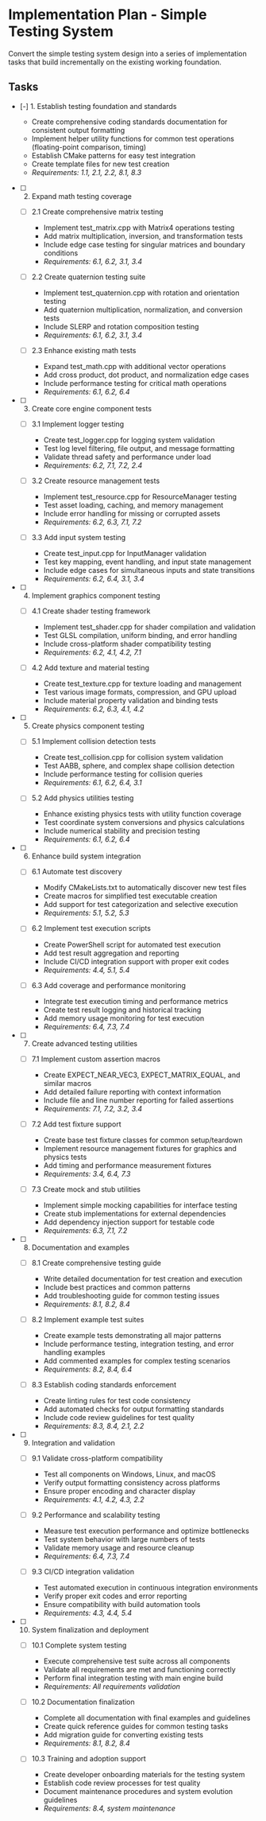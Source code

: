 # Implementation Plan - Simple Testing System

Convert the simple testing system design into a series of implementation tasks that build incrementally on the existing working foundation.

## Tasks

- [-] 1. Establish testing foundation and standards

  - Create comprehensive coding standards documentation for consistent output formatting
  - Implement helper utility functions for common test operations (floating-point comparison, timing)
  - Establish CMake patterns for easy test integration
  - Create template files for new test creation
  - _Requirements: 1.1, 2.1, 2.2, 8.1, 8.3_

- [ ] 2. Expand math testing coverage

  - [ ] 2.1 Create comprehensive matrix testing

    - Implement test_matrix.cpp with Matrix4 operations testing
    - Add matrix multiplication, inversion, and transformation tests
    - Include edge case testing for singular matrices and boundary conditions
    - _Requirements: 6.1, 6.2, 3.1, 3.4_

  - [ ] 2.2 Create quaternion testing suite

    - Implement test_quaternion.cpp with rotation and orientation testing
    - Add quaternion multiplication, normalization, and conversion tests
    - Include SLERP and rotation composition testing
    - _Requirements: 6.1, 6.2, 3.1, 3.4_

  - [ ] 2.3 Enhance existing math tests
    - Expand test_math.cpp with additional vector operations
    - Add cross product, dot product, and normalization edge cases
    - Include performance testing for critical math operations
    - _Requirements: 6.1, 6.2, 6.4_

- [ ] 3. Create core engine component tests

  - [ ] 3.1 Implement logger testing

    - Create test_logger.cpp for logging system validation
    - Test log level filtering, file output, and message formatting
    - Validate thread safety and performance under load
    - _Requirements: 6.2, 7.1, 7.2, 2.4_

  - [ ] 3.2 Create resource management tests

    - Implement test_resource.cpp for ResourceManager testing
    - Test asset loading, caching, and memory management
    - Include error handling for missing or corrupted assets
    - _Requirements: 6.2, 6.3, 7.1, 7.2_

  - [ ] 3.3 Add input system testing
    - Create test_input.cpp for InputManager validation
    - Test key mapping, event handling, and input state management
    - Include edge cases for simultaneous inputs and state transitions
    - _Requirements: 6.2, 6.4, 3.1, 3.4_

- [ ] 4. Implement graphics component testing

  - [ ] 4.1 Create shader testing framework

    - Implement test_shader.cpp for shader compilation and validation
    - Test GLSL compilation, uniform binding, and error handling
    - Include cross-platform shader compatibility testing
    - _Requirements: 6.2, 4.1, 4.2, 7.1_

  - [ ] 4.2 Add texture and material testing
    - Create test_texture.cpp for texture loading and management
    - Test various image formats, compression, and GPU upload
    - Include material property validation and binding tests
    - _Requirements: 6.2, 6.3, 4.1, 4.2_

- [ ] 5. Create physics component testing

  - [ ] 5.1 Implement collision detection tests

    - Create test_collision.cpp for collision system validation
    - Test AABB, sphere, and complex shape collision detection
    - Include performance testing for collision queries
    - _Requirements: 6.1, 6.2, 6.4, 3.1_

  - [ ] 5.2 Add physics utilities testing
    - Enhance existing physics tests with utility function coverage
    - Test coordinate system conversions and physics calculations
    - Include numerical stability and precision testing
    - _Requirements: 6.1, 6.2, 6.4_

- [ ] 6. Enhance build system integration

  - [ ] 6.1 Automate test discovery

    - Modify CMakeLists.txt to automatically discover new test files
    - Create macros for simplified test executable creation
    - Add support for test categorization and selective execution
    - _Requirements: 5.1, 5.2, 5.3_

  - [ ] 6.2 Implement test execution scripts

    - Create PowerShell script for automated test execution
    - Add test result aggregation and reporting
    - Include CI/CD integration support with proper exit codes
    - _Requirements: 4.4, 5.1, 5.4_

  - [ ] 6.3 Add coverage and performance monitoring
    - Integrate test execution timing and performance metrics
    - Create test result logging and historical tracking
    - Add memory usage monitoring for test execution
    - _Requirements: 6.4, 7.3, 7.4_

- [ ] 7. Create advanced testing utilities

  - [ ] 7.1 Implement custom assertion macros

    - Create EXPECT_NEAR_VEC3, EXPECT_MATRIX_EQUAL, and similar macros
    - Add detailed failure reporting with context information
    - Include file and line number reporting for failed assertions
    - _Requirements: 7.1, 7.2, 3.2, 3.4_

  - [ ] 7.2 Add test fixture support

    - Create base test fixture classes for common setup/teardown
    - Implement resource management fixtures for graphics and physics tests
    - Add timing and performance measurement fixtures
    - _Requirements: 3.4, 6.4, 7.3_

  - [ ] 7.3 Create mock and stub utilities
    - Implement simple mocking capabilities for interface testing
    - Create stub implementations for external dependencies
    - Add dependency injection support for testable code
    - _Requirements: 6.3, 7.1, 7.2_

- [ ] 8. Documentation and examples

  - [ ] 8.1 Create comprehensive testing guide

    - Write detailed documentation for test creation and execution
    - Include best practices and common patterns
    - Add troubleshooting guide for common testing issues
    - _Requirements: 8.1, 8.2, 8.4_

  - [ ] 8.2 Implement example test suites

    - Create example tests demonstrating all major patterns
    - Include performance testing, integration testing, and error handling examples
    - Add commented examples for complex testing scenarios
    - _Requirements: 8.2, 8.4, 6.4_

  - [ ] 8.3 Establish coding standards enforcement
    - Create linting rules for test code consistency
    - Add automated checks for output formatting standards
    - Include code review guidelines for test quality
    - _Requirements: 8.3, 8.4, 2.1, 2.2_

- [ ] 9. Integration and validation

  - [ ] 9.1 Validate cross-platform compatibility

    - Test all components on Windows, Linux, and macOS
    - Verify output formatting consistency across platforms
    - Ensure proper encoding and character display
    - _Requirements: 4.1, 4.2, 4.3, 2.2_

  - [ ] 9.2 Performance and scalability testing

    - Measure test execution performance and optimize bottlenecks
    - Test system behavior with large numbers of tests
    - Validate memory usage and resource cleanup
    - _Requirements: 6.4, 7.3, 7.4_

  - [ ] 9.3 CI/CD integration validation
    - Test automated execution in continuous integration environments
    - Verify proper exit codes and error reporting
    - Ensure compatibility with build automation tools
    - _Requirements: 4.3, 4.4, 5.4_

- [ ] 10. System finalization and deployment

  - [ ] 10.1 Complete system testing

    - Execute comprehensive test suite across all components
    - Validate all requirements are met and functioning correctly
    - Perform final integration testing with main engine build
    - _Requirements: All requirements validation_

  - [ ] 10.2 Documentation finalization

    - Complete all documentation with final examples and guidelines
    - Create quick reference guides for common testing tasks
    - Add migration guide for converting existing tests
    - _Requirements: 8.1, 8.2, 8.4_

  - [ ] 10.3 Training and adoption support
    - Create developer onboarding materials for the testing system
    - Establish code review processes for test quality
    - Document maintenance procedures and system evolution guidelines
    - _Requirements: 8.4, system maintenance_
